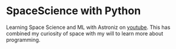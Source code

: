 # SpaceScience with Python

Learning Space Science and ML with Astroniz on [youtube](https://www.youtube.com/@Astroniz). This has combined my curiosity of space with my will to learn more about programming.
